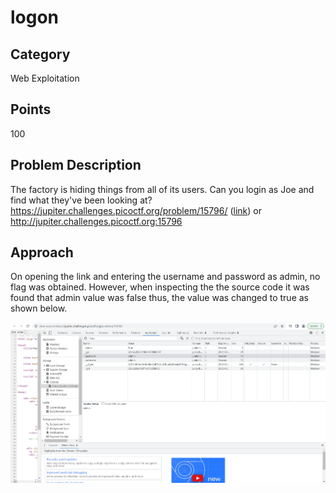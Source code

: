 # logon

## Category
Web Exploitation

## Points
100

## Problem Description
The factory is hiding things from all of its users. Can you login as Joe and find what they've been looking at? 
https://jupiter.challenges.picoctf.org/problem/15796/ ([link](https://jupiter.challenges.picoctf.org/problem/15796/)) or http://jupiter.challenges.picoctf.org:15796


## Approach
On opening the link and entering the username and password as admin, no flag was obtained. However, when inspecting the the source code it was found that admin value was false thus, the value was changed to true as shown below.

![Alt text](/logon1.png)
